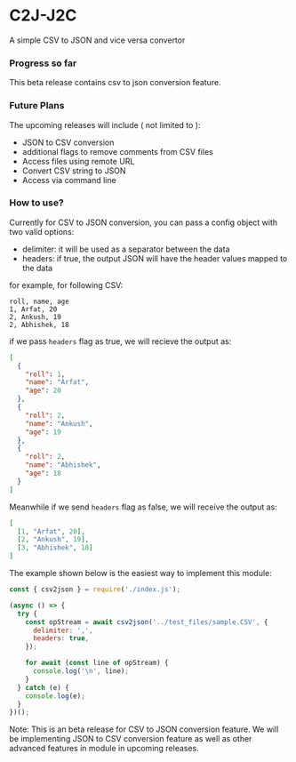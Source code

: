 # C2J-J2C

A simple CSV to JSON and vice versa convertor

### Progress so far
This beta release contains csv to json conversion feature.

### Future Plans

The upcoming releases will include ( not limited to ):

- JSON to CSV conversion
- additional flags to remove comments from CSV files
- Access files using remote URL
- Convert CSV string to JSON
- Access via command line

### How to use?

Currently for CSV to JSON conversion, you can pass a config object with two valid options:

- delimiter: it will be used as a separator between the data
- headers: if true, the output JSON will have the header values mapped to the data

for example, for following CSV:

```csv
roll, name, age
1, Arfat, 20
2, Ankush, 19
2, Abhishek, 18
```

if we pass `headers` flag as true, we will recieve the output as:

```json
[
  {
    "roll": 1,
    "name": "Arfat",
    "age": 20
  },
  {
    "roll": 2,
    "name": "Ankush",
    "age": 19
  },
  {
    "roll": 2,
    "name": "Abhishek",
    "age": 18
  }
]
```

Meanwhile if we send `headers` flag as false, we will receive the output as:

```json
[
  [1, "Arfat", 20],
  [2, "Ankush", 19],
  [3, "Abhishek", 18]
]
```

The example shown below is the easiest way to implement this module:

```js
const { csv2json } = require('./index.js');

(async () => {
  try {
    const opStream = await csv2json('../test_files/sample.CSV', {
      delimiter: ',',
      headers: true,
    });

    for await (const line of opStream) {
      console.log('\n', line);
    }
  } catch (e) {
    console.log(e);
  }
})();
```

Note: This is an beta release for CSV to JSON conversion feature. We will be implementing JSON to CSV conversion feature as well as other advanced features in module in upcoming releases.
